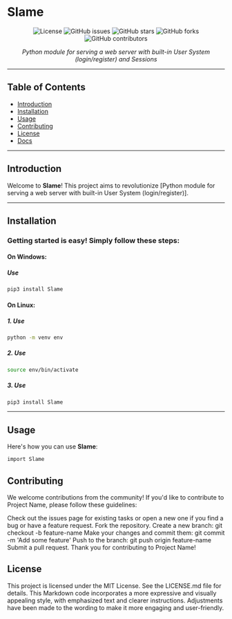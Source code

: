 # Slame

<p align="center">
  <img src="https://img.shields.io/badge/License-MIT-blue.svg" alt="License">
  <img src="https://img.shields.io/github/issues/zhrexx/Slame" alt="GitHub issues">
  <img src="https://img.shields.io/github/stars/zhrexx/Slame" alt="GitHub stars">
  <img src="https://img.shields.io/github/forks/zhrexx/Slame" alt="GitHub forks">
  <img src="https://img.shields.io/github/contributors/zhrexx/Slame" alt="GitHub contributors">
</p>

<div align="center"><em>Python module for serving a web server with built-in User System (login/register) and Sessions</em></div>

---

## Table of Contents

- [Introduction](#introduction)
- [Installation](#installation)
- [Usage](#usage)
- [Contributing](#contributing)
- [License](#license)
- [Docs]()

---

## Introduction

Welcome to **Slame**! This project aims to revolutionize [Python module for serving a web server with built-in User System (login/register)].

---

## Installation

### Getting started is easy! Simply follow these steps:
#### On Windows:
##### Use 
```bash
pip3 install Slame
```

#### On Linux:
##### 1. Use 
```bash
python -m venv env
```

##### 2. Use 
```bash
source env/bin/activate
```

##### 3. Use 
```bash
pip3 install Slame
```



---

## Usage

Here's how you can use **Slame**:

```bash
import Slame
```

## Contributing
We welcome contributions from the community! If you'd like to contribute to Project Name, please follow these guidelines:

Check out the issues page for existing tasks or open a new one if you find a bug or have a feature request.
Fork the repository.
Create a new branch: git checkout -b feature-name
Make your changes and commit them: git commit -m 'Add some feature'
Push to the branch: git push origin feature-name
Submit a pull request.
Thank you for contributing to Project Name!

## License
This project is licensed under the MIT License. See the LICENSE.md file for details.
This Markdown code incorporates a more expressive and visually appealing style, with emphasized text and clearer instructions. Adjustments have been made to the wording to make it more engaging and user-friendly.